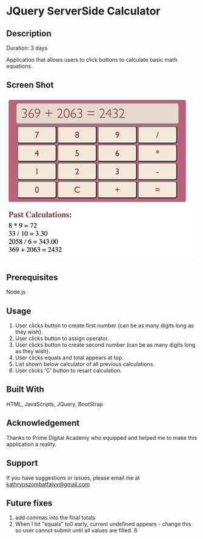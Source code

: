 # JQuery ServerSide Calculator

## Description

Duration: 3 days

Application that allows users to click buttons to calculate basic math equations.

## Screen Shot
![Alt text](./images/finalScreenshot.png?raw=true "Application screenshot")

## Prerequisites
Node.js

## Usage
1. User clicks button to create first number (can be as many digits long as they wish).
2. User clicks button to assign operator.
3. User clicks button to create second number (can be as many digits long as they wish).
4. User clicks equals and total appears at top.
5. List shown below calculator of all previous calculations.
6. User clicks 'C' button to resart calculation.

## Built With
HTML, JavaScripts, JQuery, BootStrap

## Acknowledgement
Thanks to Prime Digital Academy who equipped and helped me to make this application a reality.

## Support
If you have suggestions or issues, please email me at kathrynszombatfalvy@gmail.com

## Future fixes
1. add commas into the final totals
2. When I hit "equals" to0 early, current undefined appears - change this so user cannot submit until all values are filled.
ß
